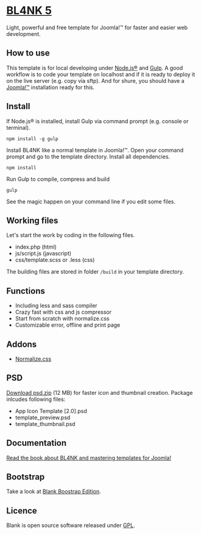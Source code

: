 # [BL4NK 5](http://blank.vc)

Light, powerful and free template for Joomla!™
for faster and easier web development.

## How to use

This template is for local developing under [Node.js®](http://nodejs.org/) and [Gulp](https://gulpjs.com/). A good workflow is to code your template on localhost and if it is ready to deploy it on the live server (e.g. copy via sftp). And for shure, you should have a [Joomla!™](https://www.joomla.org/) installation ready for this.

## Install

If Node.js® is installed, install Gulp via command prompt (e.g. console or terminal).

    npm install -g gulp

Install BL4NK like a normal template in Joomla!™. Open your command prompt and go to the template directory. Install all dependencies.

    npm install

Run Gulp to compile, compress and build

    gulp

See the magic happen on your command line if you edit some files.

## Working files

Let's start the work by coding in the following files.

* index.php (html)
* js/script.js (javascript)
* css/template.scss or .less (css)

The building files are stored in folder `/build` in your template directory.

## Functions

* Including less and sass compiler
* Crazy fast with css and js compressor
* Start from scratch with normalize.css
* Customizable error, offline and print page

## Addons

* [Normalize.css](http://necolas.github.io/normalize.css/)

## PSD

[Download psd.zip](http://itr.im/psd) (12 MB) for faster icon and thumbnail creation. Package inlcudes following files:

* App Icon Template [2.0].psd
* template_preview.psd
* template_thumbnail.psd

## Documentation

[Read the book about BL4NK and mastering templates for Joomla!](https://bloggerschmidt.gitbooks.io/bl4nk/)

## Bootstrap

Take a look at [Blank Boostrap Edition](https://github.com/Bloggerschmidt/Blank-Bootstrap-Edition).

## Licence

Blank is open source software released under [GPL](http://www.gnu.org/licenses/gpl-2.0.txt).

